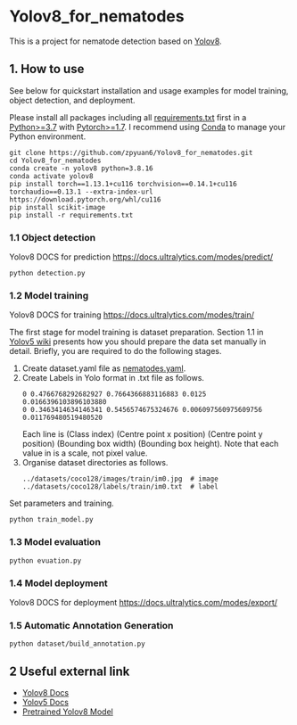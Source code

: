 # Yolov8_for_nematodes

This is a project for nematode detection based on [Yolov8](https://github.com/ultralytics/ultralytics). 

## 1. How to use

See below for quickstart installation and usage examples for model training, object detection, and deployment.

Please install all packages including all [requirements.txt](./requirements.txt) first in a [Python>=3.7](https://www.python.org/) with [Pytorch>=1.7](https://pytorch.org/get-started/previous-versions/). 
I recommend using [Conda](https://www.anaconda.com/) to manage your Python environment.

```
git clone https://github.com/zpyuan6/Yolov8_for_nematodes.git
cd Yolov8_for_nematodes
conda create -n yolov8 python=3.8.16 
conda activate yolov8
pip install torch==1.13.1+cu116 torchvision==0.14.1+cu116 torchaudio==0.13.1 --extra-index-url https://download.pytorch.org/whl/cu116
pip install scikit-image
pip install -r requirements.txt
```

### 1.1 Object detection
Yolov8 DOCS for prediction https://docs.ultralytics.com/modes/predict/

```
python detection.py
```

### 1.2 Model training
Yolov8 DOCS for training https://docs.ultralytics.com/modes/train/

The first stage for model training is dataset preparation.
Section 1.1 in [Yolov5 wiki](https://github.com/ultralytics/yolov5/wiki/Train-Custom-Data) presents how you should prepare the data set manually in detail.
Briefly, you are required to do the following stages.

1. Create dataset.yaml file as [nematodes.yaml](./nematodes.yaml).
2. Create Labels in Yolo format in .txt file as follows.
    ```
    0 0.4766768292682927 0.7664366883116883 0.0125 0.0166396103896103880
    0 0.3463414634146341 0.5456574675324676 0.006097560975609756 0.011769480519480520
    ```
    Each line is (Class index) (Centre point x position) (Centre point y position) (Bounding box width) (Bounding box height). Note that each value in is a scale, not pixel value.
3. Organise dataset directories as follows.
    ```
    ../datasets/coco128/images/train/im0.jpg  # image
    ../datasets/coco128/labels/train/im0.txt  # label
    ```

Set parameters and training.
```
python train_model.py
```

### 1.3 Model evaluation

```
python evuation.py
```

### 1.4 Model deployment
Yolov8 DOCS for deployment https://docs.ultralytics.com/modes/export/

### 1.5 Automatic Annotation Generation

```
python dataset/build_annotation.py
```

## 2 Useful external link

- [Yolov8 Docs](https://docs.ultralytics.com/)
- [Yolov5 Docs](https://github.com/ultralytics/yolov5)
- [Pretrained Yolov8 Model](https://github.com/ultralytics/ultralytics)
